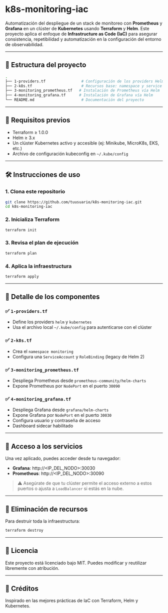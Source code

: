 # k8s-monitoring-iac

Automatización del despliegue de un stack de monitoreo con **Prometheus** y **Grafana** en un clúster de **Kubernetes** usando **Terraform** y **Helm**. Este proyecto aplica el enfoque de **Infrastructure as Code (IaC)** para asegurar consistencia, repetibilidad y automatización en la configuración del entorno de observabilidad.

---

## 📁 Estructura del proyecto

```bash
.
├── 1-providers.tf                # Configuración de los providers Helm y Kubernetes
├── 2-k8s.tf                      # Recursos base: namespace y service accounts
├── 3-monitoring_prometheus.tf   # Instalación de Prometheus vía Helm
├── 4-monitoring_grafana.tf      # Instalación de Grafana vía Helm
└── README.md                     # Documentación del proyecto
```

---

## 🚀 Requisitos previos

- Terraform ≥ 1.0.0
- Helm ≥ 3.x
- Un clúster Kubernetes activo y accesible (ej: Minikube, MicroK8s, EKS, etc.)
- Archivo de configuración kubeconfig en `~/.kube/config`

---

## 🛠️ Instrucciones de uso

### 1. Clona este repositorio

```bash
git clone https://github.com/tuusuario/k8s-monitoring-iac.git
cd k8s-monitoring-iac
```

### 2. Inicializa Terraform

```bash
terraform init
```

### 3. Revisa el plan de ejecución

```bash
terraform plan
```

### 4. Aplica la infraestructura

```bash
terraform apply
```

---

## 🧩 Detalle de los componentes

### ✅ `1-providers.tf`

- Define los providers `helm` y `kubernetes`
- Usa el archivo local `~/.kube/config` para autenticarse con el clúster

### ✅ `2-k8s.tf`

- Crea el `namespace monitoring`
- Configura una `ServiceAccount` y `RoleBinding` (legacy de Helm 2)

### ✅ `3-monitoring_prometheus.tf`

- Despliega Prometheus desde `prometheus-community/helm-charts`
- Expone Prometheus por `NodePort` en el puerto `30090`

### ✅ `4-monitoring_grafana.tf`

- Despliega Grafana desde `grafana/helm-charts`
- Expone Grafana por `NodePort` en el puerto `30030`
- Configura usuario y contraseña de acceso
- Dashboard sidecar habilitado

---

## 📡 Acceso a los servicios

Una vez aplicado, puedes acceder desde tu navegador:

- **Grafana**: http://<IP_DEL_NODO>:30030
- **Prometheus**: http://<IP_DEL_NODO>:30090

> ⚠️ Asegúrate de que tu clúster permite el acceso externo a estos puertos o ajusta a `LoadBalancer` si estás en la nube.

---

## 🧼 Eliminación de recursos

Para destruir toda la infraestructura:

```bash
terraform destroy
```

---

## 📘 Licencia

Este proyecto está licenciado bajo MIT. Puedes modificar y reutilizar libremente con atribución.

---

## 🙌 Créditos

Inspirado en las mejores prácticas de IaC con Terraform, Helm y Kubernetes.
